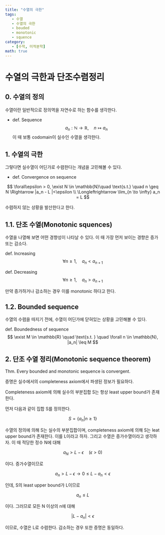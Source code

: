 ```yaml
---
title: "수열의 극한"
tags:
   - 수열
   - 수열의 극한
   - bouded
   - monotonic
   - squence
category: 
   - [수학, 미적분학]
math: true
---
```


# 수열의 극한과 단조수렴정리

## 0. 수열의 정의

수열이란 일반적으로 정의역을 자연수로 하는 함수를 생각한다.

- def. Sequence
$$
a_n : \mathbb{N} \rightarrow \mathbb{R}, \quad n \mapsto a_n
$$
이 때 보통 codomain이 실수인 수열을 생각한다. 

## 1. 수열의 극한
그렇다면 실수열이 어딘가로 수렴한다는 개념을 고민해볼 수 있다. 

- def. Convergence on sequence 

$$
\forall\epsilon > 0, \exist N \in \mathbb{N}\quad \text{s.t.} \quad n \geq N \Rightarrow |a_n - L |<\epsilon 
\\ \Longleftrightarrow \lim_{n \to \infty} a_n  = L 
$$

수렴하지 않는 상황을 발산한다고 한다. 

## 1.1. 단조 수열(Monotonic squences)
수열을 나열해 보면 어떤 경향성이 나타날 수 있다. 이 때 가장 먼저 보이는 경향은 증가 또는 감소다. 

def. Increasing
$$
 \forall n \geq 1,  \quad a_n < a_{n+1}
$$

def. Decreasing
$$
 \forall n \geq 1,  \quad a_n > a_{n+1}
$$

만약 증가하거나 감소하는 경우 이를 monotonic 하다고 한다. 

## 1.2. Bounded sequence

수열의 수렴을 따지기 전에, 수열이 어딘가에 닫혀있는 상황을 고민해볼 수 있다. 

def. Boundedness of sequence
$$
\exist M \in \mathbb{R} \quad \text{s.t. } \quad \forall n \in \mathbb{N}, |a_n| \leq M
$$

## 2. 단조 수열 정리(Monotonic sequence theorem)

Thm. Every bounded and monotonic sequence is convergent. 

증명은 실수에서의 completeness axiom에서 파생된 정보가 필요하다. 

Completeness axiom에 의해 실수의 부분집합 S는 항상 least upper bound가 존재한다. 

먼저 다음과 같이 집합 S를 정의한다.

$$
S = \{ a_n | n \geq 1 \}
$$

수열의 정의에 의해 S는 실수의 부분집합이며, completeness axiom에 의해 S는 leat upper bound가 존재한다. 이를 L이라고 하자. 그리고 수열은 증가수열이라고 생각하자. 이 때 적당한 정수 N에 대해

$$
a_N > L - \epsilon \quad (\epsilon > 0)
$$

이다. 증가수열이므로 

$$
a_n > L - \epsilon \longrightarrow 0 \leq L - a_n < \epsilon 
$$

인데, S의 least upper bound가 L이므로 

$$
a_n \leq L
$$

이다. 그러므로 모든 N 이상의  n에 대해

$$
|L - a_n | < \epsilon
$$

이므로, 수열은 L로 수렴한다. 감소하는 경우 또한 증명은 동일하다. 
